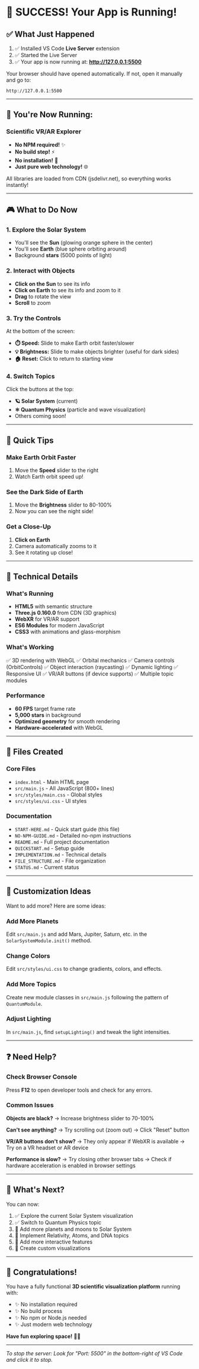 # 🎉 SUCCESS! Your App is Running!

## ✅ What Just Happened

1. ✅ Installed VS Code **Live Server** extension
2. ✅ Started the Live Server
3. ✅ Your app is now running at: **http://127.0.0.1:5500**

Your browser should have opened automatically. If not, open it manually and go to:
```
http://127.0.0.1:5500
```

---

## 🚀 You're Now Running:

### Scientific VR/AR Explorer
- **No NPM required!** ✨
- **No build step!** ⚡
- **No installation!** 🎯
- **Just pure web technology!** 🌐

All libraries are loaded from CDN (jsdelivr.net), so everything works instantly!

---

## 🎮 What to Do Now

### 1. Explore the Solar System
- You'll see the **Sun** (glowing orange sphere in the center)
- You'll see **Earth** (blue sphere orbiting around)
- Background **stars** (5000 points of light)

### 2. Interact with Objects
- **Click on the Sun** to see its info
- **Click on Earth** to see its info and zoom to it
- **Drag** to rotate the view
- **Scroll** to zoom

### 3. Try the Controls
At the bottom of the screen:
- **⏱️ Speed:** Slide to make Earth orbit faster/slower
- **💡 Brightness:** Slide to make objects brighter (useful for dark sides)
- **🏠 Reset:** Click to return to starting view

### 4. Switch Topics
Click the buttons at the top:
- **🪐 Solar System** (current)
- **⚛️ Quantum Physics** (particle and wave visualization)
- Others coming soon!

---

## 🎯 Quick Tips

### Make Earth Orbit Faster
1. Move the **Speed** slider to the right
2. Watch Earth orbit speed up!

### See the Dark Side of Earth
1. Move the **Brightness** slider to 80-100%
2. Now you can see the night side!

### Get a Close-Up
1. **Click on Earth**
2. Camera automatically zooms to it
3. See it rotating up close!

---

## 🔧 Technical Details

### What's Running
- **HTML5** with semantic structure
- **Three.js 0.160.0** from CDN (3D graphics)
- **WebXR** for VR/AR support
- **ES6 Modules** for modern JavaScript
- **CSS3** with animations and glass-morphism

### What's Working
✅ 3D rendering with WebGL
✅ Orbital mechanics
✅ Camera controls (OrbitControls)
✅ Object interaction (raycasting)
✅ Dynamic lighting
✅ Responsive UI
✅ VR/AR buttons (if device supports)
✅ Multiple topic modules

### Performance
- **60 FPS** target frame rate
- **5,000 stars** in background
- **Optimized geometry** for smooth rendering
- **Hardware-accelerated** with WebGL

---

## 📝 Files Created

### Core Files
- `index.html` - Main HTML page
- `src/main.js` - All JavaScript (800+ lines)
- `src/styles/main.css` - Global styles
- `src/styles/ui.css` - UI styles

### Documentation
- `START-HERE.md` - Quick start guide (this file)
- `NO-NPM-GUIDE.md` - Detailed no-npm instructions
- `README.md` - Full project documentation
- `QUICKSTART.md` - Setup guide
- `IMPLEMENTATION.md` - Technical details
- `FILE_STRUCTURE.md` - File organization
- `STATUS.md` - Current status

---

## 🎨 Customization Ideas

Want to add more? Here are some ideas:

### Add More Planets
Edit `src/main.js` and add Mars, Jupiter, Saturn, etc. in the `SolarSystemModule.init()` method.

### Change Colors
Edit `src/styles/ui.css` to change gradients, colors, and effects.

### Add More Topics
Create new module classes in `src/main.js` following the pattern of `QuantumModule`.

### Adjust Lighting
In `src/main.js`, find `setupLighting()` and tweak the light intensities.

---

## ❓ Need Help?

### Check Browser Console
Press **F12** to open developer tools and check for any errors.

### Common Issues

**Objects are black?**
→ Increase brightness slider to 70-100%

**Can't see anything?**
→ Try scrolling out (zoom out)
→ Click "Reset" button

**VR/AR buttons don't show?**
→ They only appear if WebXR is available
→ Try on a VR headset or AR device

**Performance is slow?**
→ Try closing other browser tabs
→ Check if hardware acceleration is enabled in browser settings

---

## 🌟 What's Next?

You can now:
1. ✅ Explore the current Solar System visualization
2. ✅ Switch to Quantum Physics topic
3. 📝 Add more planets and moons to Solar System
4. 📝 Implement Relativity, Atoms, and DNA topics
5. 📝 Add more interactive features
6. 📝 Create custom visualizations

---

## 🎉 Congratulations!

You have a fully functional **3D scientific visualization platform** running with:
- ✨ No installation required
- ✨ No build process
- ✨ No npm or Node.js needed
- ✨ Just modern web technology

**Have fun exploring space!** 🚀🌌

---

*To stop the server: Look for "Port: 5500" in the bottom-right of VS Code and click it to stop.*
